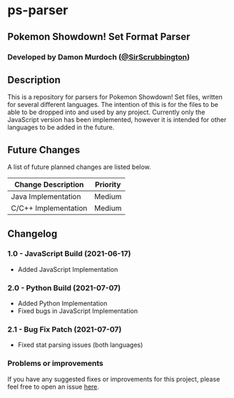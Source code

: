 # ps-parser
## Pokemon Showdown! Set Format Parser
### Developed by Damon Murdoch ([@SirScrubbington](https://twitter.com/SirScrubbington))

## Description
This is a repository for parsers for Pokemon Showdown! Set files, written for several different languages.  The intention of this is for the files to be able to be dropped into and used by any project. Currently only the JavaScript version has been implemented, however it is intended for other languages to be added in the future. 

## Future Changes
A list of future planned changes are listed below.

| Change Description        | Priority |
| ------------------------- | -------- | 
| Java Implementation       | Medium   |
| C/C++ Implementation      | Medium   |

## Changelog
### 1.0 - JavaScript Build (2021-06-17)
- Added JavaScript Implementation

### 2.0 - Python Build (2021-07-07)
- Added Python Implementation
- Fixed bugs in JavaScript Implementation

### 2.1 - Bug Fix Patch (2021-07-07)
- Fixed stat parsing issues (both languages)

### Problems or improvements
If you have any suggested fixes or improvements for this project, please 
feel free to open an issue [here](issues).

